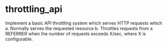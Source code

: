 # throttling_api
 Implement a basic API throttling system which serves HTTP requests which a. Normally serves the requested resource b. Throttles requests from a REFERRER when the number of requests exceeds X/sec, where X is configurable.
